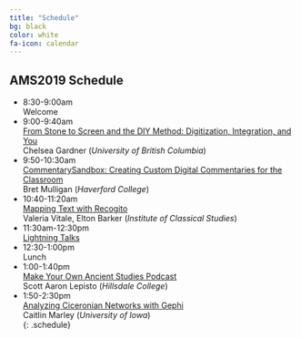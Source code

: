 ```yaml
---
title: "Schedule"
bg: black
color: white
fa-icon: calendar
---
```


## AMS2019 Schedule

- 8:30-9:00am  
Welcome
- 9:00-9:40am  
[From Stone to Screen and the DIY Method: Digitization, Integration, and You](#presentation-a)  
Chelsea Gardner (*University of British Columbia*)
- 9:50-10:30am  
[CommentarySandbox: Creating Custom Digital Commentaries for the Classroom](#presentation-a)  
Bret Mulligan (*Haverford College*)  
- 10:40-11:20am  
[Mapping Text with Recogito](#presentation-a)  
Valeria Vitale, Elton Barker (*Institute of Classical Studies*)  
- 11:30am-12:30pm  
[Lightning Talks](#lightning_)  
- 12:30-1:00pm  
Lunch
- 1:00-1:40pm  
[Make Your Own Ancient Studies Podcast](#presentation-a)  
Scott Aaron Lepisto (*Hillsdale College*)  
- 1:50-2:30pm  
[Analyzing Ciceronian Networks with Gephi](#presentation-a)  
Caitlin Marley (*University of Iowa*)  
{: .schedule}
